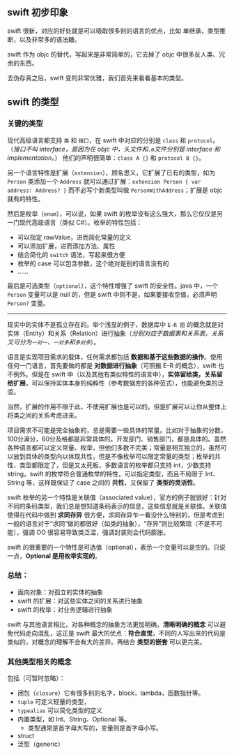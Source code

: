 ## swift 初步印象

swift 很新，对应的好处就是可以吸取很多别的语言的优点，比如 单继承，类型推断，以及非常多的语法糖。

swift 作为 objc 的替代，写起来是非常简单的，它去掉了 objc 中很多反人类、冗余的东西。

去伪存真之后，swift 变的非常优雅，我们首先来看看基本的类型。

## swift 的类型
### 关键的类型

现代高级语言都支持 `类` 和 `接口`，在 swift 中对应的分别是 `class` 和 `protocol`。
（*接口不叫 interface，是因为在 objc 中，头文件和`.m`文件分别是 interface 和 implementation。*）
他们的声明很简单：`class A {}` 和 `protocol B {}`。

另一个语言特性是扩展（`extension`），顾名思义，它扩展了已有的类型，如为 `Person` 类添加一个 `Address` 就可以通过扩展：`extension Person { var address: Address? }`
而不必写个新类型叫做 `PersonWithAddress`；扩展是 objc 就有的特性。

然后是枚举（`enum`），可以说，如果 swift 的枚举没有这么强大，那么它仅仅是另一门现代高级语言（类似 C#）。枚举的特性包括：
- 可以指定 rawValue，进而简化常量的定义
- 可以添加扩展，进而添加方法、属性
- 结合简化的 `switch` 语法，写起来很方便
- 枚举的 case 可以包含参数，这个绝对是别的语言没有的
- ……

最后是可选类型（`optional`），这个特性增强了 swift 的安全性。java 中，一个 `Person` 变量可以是 null 的，但是 swift 中则不是，如果要接收空值，必须声明 `Person?` 变量。

---
现实中的实体不是孤立存在的。举个浅显的例子，数据库中 `E-R 图` 的概念就是对实体（Entity）和关系（Relation）进行抽象（*分别对应于数据表和关系表，关系又可分为`一对一`、`一对多`和`多对多`*）。

语言是实现项目需求的载体，任何需求都包括 **数据和基于这些数据的操作**。使用任何一门语言，首先要做的都是 **对数据进行抽象**（可照搬 E-R 的概念），swift 也不例外。但是在 swift 中（以及其他有类似特性的语言中），**实体留给类，关系留给扩展**，可以保持实体本身的纯粹性（参考数据库的各种范式），也能避免类的泛滥。

当然，扩展的作用不限于此，不使用扩展也是可以的，但是扩展可以让你从整体上将类之间的关系考虑进来。

项目需求不可能是完全抽象的，总是需要一些具体的常量。比如对于抽象的分数，100分满分，60分及格都是非常具体的。开发部门、销售部门，都是具体的。虽然各种语言都可以定义常量、枚举，但他们多数不完美；常量是相互独立的，虽然可以放到具体的类型内以体现共性，但是不像枚举可以限定常量的类型；枚举的共性、类型都限定了，但是又太死板，多数语言的枚举都只支持 int，少数支持 string。swift 的枚举符合普通枚举的特性，可以指定类型，而且不局限于 Int、String 等，这样既保证了 case 之间的 **共性**，又保留了 **类型的灵活性**。

swift 枚举的另一个特性是关联值（associated value），官方的例子就很好：针对不同的条码类型，我们总是想知道条码表示的信息，这些信息就是关联值。关联值使得在代码中做到 **求同存异** 很方便，求同存异乍一看没什么特别的，但是考虑到一般的语言对于“求同”做的都很好（如类的抽象），“存异”则比较繁琐（不是不可能），强调 OO 很容易导致类泛滥，强调封装则会代码膨胀。

swift 的很重要的一个特性是可选值（optional），表示一个变量可以是空的。只说一点，**Optional 是用枚举实现的**。

### 总结：
- 面向对象：对孤立的实体的抽象
- swift 的扩展：对这些实体之间的关系进行抽象
- swift 的枚举：对业务逻辑进行抽象

swift 与其他语言相比，对各种概念的抽象方法更加明确，**清晰明确的概念** 可以避免代码走向混乱，这正是 swift 最大的优点：**符合直觉**，不同的人写出来的代码是类似的，对概念的理解不会有大的差异。再结合 **类型的嵌套** 可以更完美。


### 其他类型相关的概念
包括（可暂时忽略）：
- 闭包（`closure`）它有很多别的名字，block，lambda，函数指针等。
- `tuple` 可定义轻量的类型，
- `typealias` 可以简化类型的定义
- 内置类型，如 Int、String、Optional 等。
  - 类型通常是首字母大写的，变量则是首字母小写。
- struct
- 泛型（generic）
